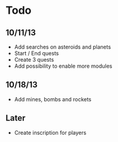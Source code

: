# Todo

## 10/11/13 
* Add searches on asteroids and planets
* Start / End quests
* Create 3 quests
* Add possibility to enable more modules

## 10/18/13
* Add mines, bombs and rockets

## Later
* Create inscription for players
